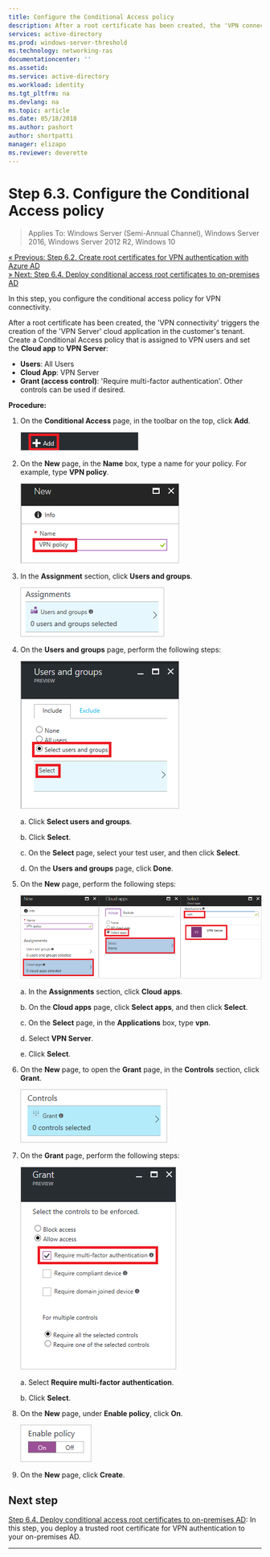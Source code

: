 ```yaml
---
title: Configure the Conditional Access policy
description: After a root certificate has been created, the 'VPN connectivity' triggers the creation of the 'VPN Server' cloud application in the customer's tenant.
services: active-directory
ms.prod: windows-server-threshold
ms.technology: networking-ras
documentationcenter: ''
ms.assetid: 
ms.service: active-directory
ms.workload: identity
ms.tgt_pltfrm: na
ms.devlang: na
ms.topic: article
ms.date: 05/18/2018
ms.author: pashort
author: shortpatti
manager: elizapo
ms.reviewer: deverette
---
```



# Step 6.3. Configure the Conditional Access policy

>Applies To: Windows Server (Semi-Annual Channel), Windows Server 2016, Windows Server 2012 R2, Windows 10

[&#171; Previous: Step 6.2. Create root certificates for VPN authentication with Azure AD](vpn-create-root-cert-for-vpn-auth-azure-ad.md)<br>
[&#187; Next: Step 6.4. Deploy conditional access root certificates to on-premises AD](vpn-deploy-cond-access-root-cert-to-on-premise-ad.md)

In this step, you configure the conditional access policy for VPN connectivity. 

After a root certificate has been created, the 'VPN connectivity' triggers the creation of the 'VPN Server' cloud application in the customer's tenant. Create a Conditional Access policy that is assigned to VPN users and set the **Cloud app** to **VPN Server**: 

- **Users**: All Users
- **Cloud App**: VPN Server
- **Grant (access control)**: 'Require multi-factor authentication'. Other controls can be used if desired.

**Procedure:**

1. On the **Conditional Access** page, in the toolbar on the top, click **Add**.

    ![Select add on conditional access page](../../media/Always-On-Vpn/07.png)

2. On the **New** page, in the **Name** box, type a name for your policy. For example, type **VPN policy**.

    ![Add name for policy on conditional access page](../../media/Always-On-Vpn/08.png)

5. In the **Assignment** section, click **Users and groups**.

    ![Select users and groups](../../media/Always-On-Vpn/09.png)

6. On the **Users and groups** page, perform the following steps:

    ![Select test user](../../media/Always-On-Vpn/10.png)

    a. Click **Select users and groups**.

    b. Click **Select**.

    c. On the **Select** page, select your test user, and then click **Select**.

    d. On the **Users and groups** page, click **Done**.

7. On the **New** page, perform the following steps:

    ![Select cloud apps](../../media/Always-On-Vpn/11.png)

    a. In the **Assignments** section, click **Cloud apps**.

    b. On the **Cloud apps** page, click **Select apps**, and then click **Select**.

    c. On the **Select** page, in the **Applications** box, type **vpn**.

    d. Select **VPN Server**.

    e. Click **Select**.

13. On the **New** page, to open the **Grant** page, in the **Controls** section, click **Grant**.

    ![Select grant](../../media/Always-On-Vpn/13.png)

14. On the **Grant** page, perform the following steps:

    ![Select require multi-factor authentication](../../media/Always-On-Vpn/14.png)

    a. Select **Require multi-factor authentication**.

    b. Click **Select**.

15. On the **New** page, under **Enable policy**, click **On**.

    ![Enable policy](../../media/Always-On-Vpn/15.png)

16. On the **New** page, click **Create**.


## Next step
[Step 6.4. Deploy conditional access root certificates to on-premises AD](vpn-deploy-cond-access-root-cert-to-on-premise-ad.md): In this step, you deploy a trusted root certificate for VPN authentication to your on-premises AD.

---